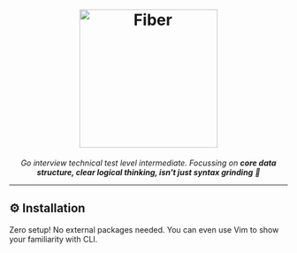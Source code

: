 <h1 align="center">
    <a href="https://go.dev/">
        <picture>
            <source height="250" media="(prefers-color-scheme: dark)" srcset="https://camo.githubusercontent.com/ff89c51c9e5a3de2b752b37bf6ab32401b9649d7acb1633ece9a40c85ae28b95/68747470733a2f2f676f6c616e672e6f72672f646f632f676f706865722f6669766579656172732e6a7067">
            <img height="250" alt="Fiber" src="https://w3schoolsua.github.io/svg/golang03.svg">
        </picture>
    </a>
</h1>
<p align="center">
    <em>Go interview technical test level intermediate. Focussing on <b>core data structure,
    clear logical thinking, isn't just syntax grinding</b> 😬</em>
</p>

---

## ⚙️ Installation

Zero setup! No external packages needed. You can even use Vim to show your familiarity
with CLI.